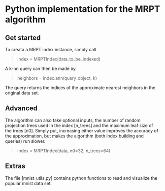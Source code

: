 # Python implementation for the MRPT algorithm

Get started
-----------

To creata a MRPT index instance, simply call 

> index = MRPTIndex(data_to_be_indexed)

A k-nn query can then be made by

> neighbors = index.ann(query_object, k)

The query returns the indices of the approximate nearest neighbors in the original data set.

Advanced
--------

The algorithm can also take optional inputs, the number of random projection trees used in the index [n_trees] and the maximum leaf size 
of the trees [n0]. Simply put, increasing either value improves the accuracy of the approximation, but makes the algorithm (both index 
building and queries) run slower.

> index = MRPTIndex(data, n0=32, n_trees=64)

Extras
------
The file [mnist_utils.py] contains python functions to read and visualize the popular mnist data set.

